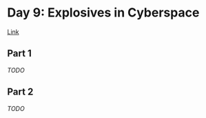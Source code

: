 # Day 9: Explosives in Cyberspace
[Link](http://adventofcode.com/2016/day/9)

## Part 1
_TODO_

## Part 2
_TODO_
